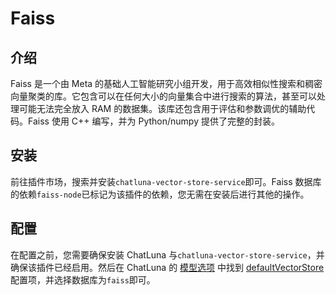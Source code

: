 # Faiss

## 介绍

Faiss 是一个由 Meta 的基础人工智能研究小组开发，用于高效相似性搜索和稠密向量聚类的库。它包含可以在任何大小的向量集合中进行搜索的算法，甚至可以处理可能无法完全放入 RAM 的数据集。该库还包含用于评估和参数调优的辅助代码。Faiss 使用 C++ 编写，并为 Python/numpy 提供了完整的封装。

## 安装

前往插件市场，搜索并安装`chatluna-vector-store-service`即可。Faiss 数据库的依赖`faiss-node`已标记为该插件的依赖，您无需在安装后进行其他的操作。

## 配置

在配置之前，您需要确保安装 ChatLuna 与`chatluna-vector-store-service`，并确保该插件已经启用。然后在 ChatLuna 的 [模型选项](../useful-configurations.md#模型选项) 中找到 [defaultVectorStore](../useful-configurations.md#defaultvectorstore) 配置项，并选择数据库为`faiss`即可。